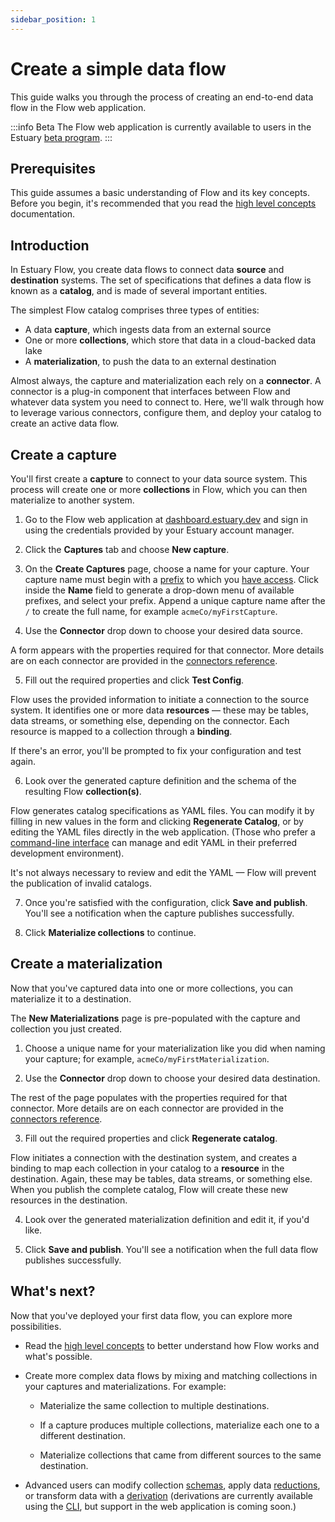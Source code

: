 ```yaml
---
sidebar_position: 1
---
```

# Create a simple data flow

This guide walks you through the process of creating an end-to-end data flow in the
Flow web application.

:::info Beta
The Flow web application is currently available to users in the Estuary [beta program](https://go.estuary.dev/sign-up).
:::

## Prerequisites

This guide assumes a basic understanding of Flow and its key concepts.
Before you begin, it's recommended that you read
the [high level concepts](../concepts/README.md) documentation.

## Introduction

In Estuary Flow, you create data flows to connect data **source** and **destination** systems.
The set of specifications that defines a data flow is known as a **catalog**, and is made of several important entities.

The simplest Flow catalog comprises three types of entities:

* A data **capture**, which ingests data from an external source
* One or more **collections**, which store that data in a cloud-backed data lake
* A **materialization**, to push the data to an external destination

Almost always, the capture and materialization each rely on a **connector**.
A connector is a plug-in component that interfaces between Flow and whatever data system you need to connect to.
Here, we'll walk through how to leverage various connectors, configure them, and deploy your catalog to create an active data flow.

## Create a capture

You'll first create a **capture** to connect to your data source system.
This process will create one or more **collections** in Flow, which you can then materialize to another system.

1. Go to the Flow web application at [dashboard.estuary.dev](https://dashboard.estuary.dev/) and sign in using the
credentials provided by your Estuary account manager.

2. Click the **Captures** tab and choose **New capture**.

3. On the **Create Captures** page, choose a name for your capture.
Your capture name must begin with a [prefix](../concepts/README.md#namespace) to which you [have access](../reference/authentication.md).
Click inside the **Name** field to generate a drop-down menu of available prefixes, and select your prefix.
Append a unique capture name after the `/` to create the full name, for example `acmeCo/myFirstCapture`.

4. Use the **Connector** drop down to choose your desired data source.

  A form appears with the properties required for that connector.
  More details are on each connector are provided in the [connectors reference](../reference/Connectors/capture-connectors/README.md).

5. Fill out the required properties and click **Test Config**.

  Flow uses the provided information to initiate a connection to the source system.
  It identifies one or more data **resources** — these may be tables, data streams, or something else, depending on the connector. Each resource is mapped to a collection through a **binding**.

  If there's an error, you'll be prompted to fix your configuration and test again.

6. Look over the generated capture definition and the schema of the resulting Flow **collection(s)**.

  Flow generates catalog specifications as YAML files.
  You can modify it by filling in new values in the form and clicking **Regenerate Catalog**,
  or by editing the YAML files directly in the web application.
  (Those who prefer a [command-line interface](../concepts/flowctl.md) can manage and edit YAML in their preferred development environment).

  It's not always necessary to review and edit the YAML — Flow will prevent the publication of invalid catalogs.

7. Once you're satisfied with the configuration, click **Save and publish**. You'll see a notification when the capture publishes successfully.

8. Click **Materialize collections** to continue.

## Create a materialization

Now that you've captured data into one or more collections, you can materialize it to a destination.

The **New Materializations** page is pre-populated with the capture and collection you just created.

1.  Choose a unique name for your materialization like you did when naming your capture; for example, `acmeCo/myFirstMaterialization`.

2. Use the **Connector** drop down to choose your desired data destination.

  The rest of the page populates with the properties required for that connector.
  More details are on each connector are provided in the [connectors reference](../reference/Connectors/materialization-connectors/README.md).

3. Fill out the required properties and click **Regenerate catalog**.

  Flow initiates a connection with the destination system, and creates a binding to map each collection in your catalog to a **resource** in the destination.
  Again, these may be tables, data streams, or something else.
  When you publish the complete catalog, Flow will create these new resources in the destination.

4. Look over the generated materialization definition and edit it, if you'd like.

5. Click **Save and publish**. You'll see a notification when the full data flow publishes successfully.

## What's next?

Now that you've deployed your first data flow, you can explore more possibilities.

* Read the [high level concepts](../concepts/README.md) to better understand how Flow works and what's possible.

* Create more complex data flows by mixing and matching collections in your captures and materializations. For example:

   * Materialize the same collection to multiple destinations.

   * If a capture produces multiple collections, materialize each one to a different destination.

   * Materialize collections that came from different sources to the same destination.

* Advanced users can modify collection [schemas](../concepts/schemas.md), apply data [reductions](../concepts/schemas.md#reductions),
or transform data with a [derivation](../concepts/derivations.md)
(derivations are currently available using the [CLI](../concepts/flowctl.md),
but support in the web application is coming soon.)
